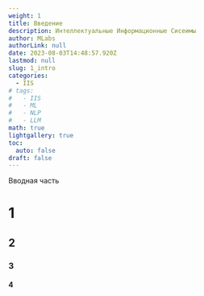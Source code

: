 ```yaml
---
weight: 1
title: Введение
description: Интеллектуальные Информационные Сисеимы
author: MLabs
authorLink: null
date: 2023-08-03T14:48:57.920Z
lastmod: null
slug: 1_intro
categories:
  - IIS
# tags:
#   - IIS
#   - ML
#   - NLP
#   - LLM
math: true
lightgallery: true
toc:
  auto: false
draft: false
---
```


Вводная часть 

# 1

## 2

### 3

#### 4



